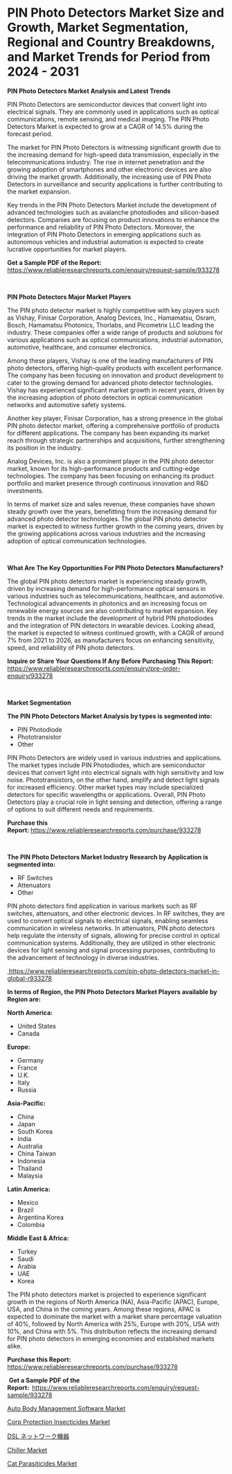 <p><h1>PIN Photo Detectors Market Size and Growth, Market Segmentation, Regional and Country Breakdowns, and Market Trends for Period from 2024 -  2031</h1></p><p><strong>PIN Photo Detectors Market Analysis and Latest Trends</strong></p>
<p><p>PIN Photo Detectors are semiconductor devices that convert light into electrical signals. They are commonly used in applications such as optical communications, remote sensing, and medical imaging. The PIN Photo Detectors Market is expected to grow at a CAGR of 14.5% during the forecast period.</p><p>The market for PIN Photo Detectors is witnessing significant growth due to the increasing demand for high-speed data transmission, especially in the telecommunications industry. The rise in internet penetration and the growing adoption of smartphones and other electronic devices are also driving the market growth. Additionally, the increasing use of PIN Photo Detectors in surveillance and security applications is further contributing to the market expansion.</p><p>Key trends in the PIN Photo Detectors Market include the development of advanced technologies such as avalanche photodiodes and silicon-based detectors. Companies are focusing on product innovations to enhance the performance and reliability of PIN Photo Detectors. Moreover, the integration of PIN Photo Detectors in emerging applications such as autonomous vehicles and industrial automation is expected to create lucrative opportunities for market players.</p></p>
<p><strong>Get a Sample PDF of the Report:&nbsp;</strong> <a href="https://www.reliableresearchreports.com/enquiry/request-sample/933278">https://www.reliableresearchreports.com/enquiry/request-sample/933278</a></p>
<p>&nbsp;</p>
<p><strong>PIN Photo Detectors Major Market Players</strong></p>
<p><p>The PIN photo detector market is highly competitive with key players such as Vishay, Finisar Corporation, Analog Devices, Inc., Hamamatsu, Osram, Bosch, Hamamatsu Photonics, Thorlabs, and Picometrix LLC leading the industry. These companies offer a wide range of products and solutions for various applications such as optical communications, industrial automation, automotive, healthcare, and consumer electronics.</p><p>Among these players, Vishay is one of the leading manufacturers of PIN photo detectors, offering high-quality products with excellent performance. The company has been focusing on innovation and product development to cater to the growing demand for advanced photo detector technologies. Vishay has experienced significant market growth in recent years, driven by the increasing adoption of photo detectors in optical communication networks and automotive safety systems.</p><p>Another key player, Finisar Corporation, has a strong presence in the global PIN photo detector market, offering a comprehensive portfolio of products for different applications. The company has been expanding its market reach through strategic partnerships and acquisitions, further strengthening its position in the industry.</p><p>Analog Devices, Inc. is also a prominent player in the PIN photo detector market, known for its high-performance products and cutting-edge technologies. The company has been focusing on enhancing its product portfolio and market presence through continuous innovation and R&D investments.</p><p>In terms of market size and sales revenue, these companies have shown steady growth over the years, benefitting from the increasing demand for advanced photo detector technologies. The global PIN photo detector market is expected to witness further growth in the coming years, driven by the growing applications across various industries and the increasing adoption of optical communication technologies.</p></p>
<p>&nbsp;</p>
<p><strong>What Are The Key Opportunities For PIN Photo Detectors Manufacturers?</strong></p>
<p><p>The global PIN photo detectors market is experiencing steady growth, driven by increasing demand for high-performance optical sensors in various industries such as telecommunications, healthcare, and automotive. Technological advancements in photonics and an increasing focus on renewable energy sources are also contributing to market expansion. Key trends in the market include the development of hybrid PIN photodiodes and the integration of PIN detectors in wearable devices. Looking ahead, the market is expected to witness continued growth, with a CAGR of around 7% from 2021 to 2026, as manufacturers focus on enhancing sensitivity, speed, and reliability of PIN photo detectors.</p></p>
<p><strong>Inquire or Share Your Questions If Any Before Purchasing This Report:</strong> <a href="https://www.reliableresearchreports.com/enquiry/pre-order-enquiry/933278">https://www.reliableresearchreports.com/enquiry/pre-order-enquiry/933278</a></p>
<p>&nbsp;</p>
<p><strong>Market Segmentation</strong></p>
<p><strong>The PIN Photo Detectors Market Analysis by types is segmented into:</strong></p>
<p><ul><li>PIN Photodiode</li><li>Phototransistor</li><li>Other</li></ul></p>
<p><p>PIN Photo Detectors are widely used in various industries and applications. The market types include PIN Photodiodes, which are semiconductor devices that convert light into electrical signals with high sensitivity and low noise. Phototransistors, on the other hand, amplify and detect light signals for increased efficiency. Other market types may include specialized detectors for specific wavelengths or applications. Overall, PIN Photo Detectors play a crucial role in light sensing and detection, offering a range of options to suit different needs and requirements.</p></p>
<p><strong>Purchase this Report:&nbsp;</strong><a href="https://www.reliableresearchreports.com/purchase/933278">https://www.reliableresearchreports.com/purchase/933278</a></p>
<p>&nbsp;</p>
<p><strong>The PIN Photo Detectors Market Industry Research by Application is segmented into:</strong></p>
<p><ul><li>RF Switches</li><li>Attenuators</li><li>Other</li></ul></p>
<p><p>PIN photo detectors find application in various markets such as RF switches, attenuators, and other electronic devices. In RF switches, they are used to convert optical signals to electrical signals, enabling seamless communication in wireless networks. In attenuators, PIN photo detectors help regulate the intensity of signals, allowing for precise control in optical communication systems. Additionally, they are utilized in other electronic devices for light sensing and signal processing purposes, contributing to the advancement of technology in diverse industries.</p></p>
<p><a href="https://www.reliableresearchreports.com/pin-photo-detectors-market-in-global-r933278">&nbsp;https://www.reliableresearchreports.com/pin-photo-detectors-market-in-global-r933278</a></p>
<p><strong>In terms of Region, the PIN Photo Detectors Market Players available by Region are:</strong></p>
<p>
    <p> <strong> North America: </strong>
        <ul>
            <li>United States</li>
            <li>Canada</li>
        </ul>
        </p> 
    <p> <strong> Europe: </strong>
        <ul>
            <li>Germany</li>
            <li>France</li>
            <li>U.K.</li>
            <li>Italy</li>
            <li>Russia</li>
        </ul>
        </p> 
    <p> <strong> Asia-Pacific: </strong>
        <ul>
            <li>China</li>
            <li>Japan</li>
            <li>South Korea</li>
            <li>India</li>
            <li>Australia</li>
            <li>China Taiwan</li>
            <li>Indonesia</li>
            <li>Thailand</li>
            <li>Malaysia</li>
        </ul>
        </p> 
    <p> <strong> Latin America: </strong>
        <ul>
            <li>Mexico</li>
            <li>Brazil</li>
            <li>Argentina Korea</li>
            <li>Colombia</li>
        </ul>
        </p> 
    <p> <strong> Middle East & Africa: </strong>
        <ul>
            <li>Turkey</li>
            <li>Saudi</li>
            <li>Arabia</li>
            <li>UAE</li>
            <li>Korea</li>
        </ul>
    </p>
    </p>
<p><p>The PIN photo detectors market is projected to experience significant growth in the regions of North America (NA), Asia-Pacific (APAC), Europe, USA, and China in the coming years. Among these regions, APAC is expected to dominate the market with a market share percentage valuation of 40%, followed by North America with 25%, Europe with 20%, USA with 10%, and China with 5%. This distribution reflects the increasing demand for PIN photo detectors in emerging economies and established markets alike.</p></p>
<p><strong>Purchase this Report: </strong><a href="https://www.reliableresearchreports.com/purchase/933278">https://www.reliableresearchreports.com/purchase/933278</a></p>
<p>&nbsp;<strong>Get a Sample PDF of the Report:&nbsp;&nbsp;</strong><a href="https://www.reliableresearchreports.com/enquiry/request-sample/933278">https://www.reliableresearchreports.com/enquiry/request-sample/933278</a></p>
<p><strong></strong></p>
<p><p><a href="https://medium.com/@tankuser238_5568/exploring-auto-body-management-software-market-dynamics-global-trends-and-future-growth-prospects-d91ad3d41a0f">Auto Body Management Software Market</a></p><p><a href="https://github.com/sofayahoo2023/Market-Research-Report-List-6/blob/main/corp-protection-insecticides-market.md">Corp Protection Insecticides Market</a></p><p><a href="https://medium.com/@leigh4852023/dsl%E3%83%8D%E3%83%83%E3%83%88%E3%83%AF%E3%83%BC%E3%82%AF%E6%A9%9F%E5%99%A8%E3%81%AE%E5%B8%82%E5%A0%B4%E3%82%B7%E3%82%A7%E3%82%A2%E3%81%A8%E5%B8%82%E5%A0%B4%E5%88%86%E6%9E%90-%E6%88%90%E9%95%B7%E5%8B%95%E5%90%91%E3%81%8A%E3%82%88%E3%81%B3%E4%BA%88%E6%B8%AC-2024%E5%B9%B4-2031%E5%B9%B4-ce359023cab6">DSL ネットワーク機器</a></p><p><a href="https://issuu.com/reportprime-2/docs/chiller-market-size-2030.pptx_0f5a41a138065b">Chiller Market</a></p><p><a href="https://www.linkedin.com/pulse/global-cat-parasiticides-market-size-share-analysis-product-fknle?trackingId=RYhbWwojgPrc0Ka%2B%2FBYN3Q%3D%3D">Cat Parasiticides Market</a></p></p>